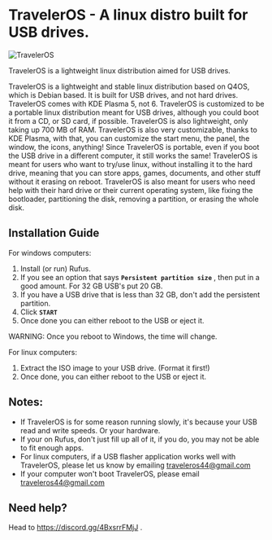 # TravelerOS - A linux distro built for USB drives.

![TravelerOS](images/preview.png)

TravelerOS is a lightweight linux distribution aimed for USB drives.

TravelerOS is a lightweight and stable linux distribution based on Q4OS, which is Debian based. It is built for USB drives, and not hard drives. TravelerOS comes with KDE Plasma 5, not 6. TravelerOS is customized to be a portable linux distribution meant for USB drives, although you could boot it from a CD, or SD card, if possible. TravelerOS is also lightweight, only taking up 700 MB of RAM. TravelerOS is also very customizable, thanks to KDE Plasma, with that, you can customize the start menu, the panel, the window, the icons, anything! Since TravelerOS is portable, even if you boot the USB drive in a different computer, it still works the same! TravelerOS is meant for users who want to try/use linux, without installing it to the hard drive, meaning that you can store apps, games, documents, and other stuff without it erasing on reboot. TravelerOS is also meant for users who need help with their hard drive or their current operating system, like fixing the bootloader, partitioning the disk, removing a partition, or erasing the whole disk.

## Installation Guide
For windows computers:
1. Install (or run) Rufus.
2. If you see an option that says **`Persistent partition size`** , then put in a good amount.
   For 32 GB USB's put 20 GB.
3. If you have a USB drive that is less than 32 GB, don't add the persistent partition.
4. Click **`START`**
5. Once done you can either reboot to the USB or eject it.

WARNING: Once you reboot to Windows, the time will change. 

For linux computers:
1. Extract the ISO image to your USB drive. (Format it first!)
2. Once done, you can either reboot to the USB or eject it.

## Notes:
- If TravelerOS is for some reason running slowly, it's because your USB read and write speeds. Or your hardware.
- If your on Rufus, don't just fill up all of it, if you do, you may not be able to fit enough apps.
- For linux computers, if a USB flasher application works well with TravelerOS, please let us know by emailing traveleros44@gmail.com
- If your computer won't boot TravelerOS, please email traveleros44@gmail.com

## Need help?
Head to https://discord.gg/4BxsrrFMjJ .
